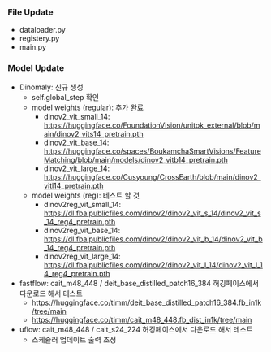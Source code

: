 ### File Update
- dataloader.py
- registery.py
- main.py

### Model Update
- Dinomaly: 신규 생성
  - self.global_step 확인
  - model weights (regular): 추가 완료
    - dinov2_vit_small_14: https://huggingface.co/FoundationVision/unitok_external/blob/main/dinov2_vits14_pretrain.pth
    - dinov2_vit_base_14:  https://huggingface.co/spaces/BoukamchaSmartVisions/FeatureMatching/blob/main/models/dinov2_vitb14_pretrain.pth
    - dinov2_vit_large_14: https://huggingface.co/Cusyoung/CrossEarth/blob/main/dinov2_vitl14_pretrain.pth
  - model weights (reg): 테스트 할 것
    - dinov2reg_vit_small_14: https://dl.fbaipublicfiles.com/dinov2/dinov2_vit_s_14/dinov2_vit_s_14_reg4_pretrain.pth
    - dinov2reg_vit_base_14:  https://dl.fbaipublicfiles.com/dinov2/dinov2_vit_b_14/dinov2_vit_b_14_reg4_pretrain.pth
    - dinov2reg_vit_large_14: https://dl.fbaipublicfiles.com/dinov2/dinov2_vit_l_14/dinov2_vit_l_14_reg4_pretrain.pth
- fastflow: cait_m48_448 / deit_base_distilled_patch16_384 허깅페이스에서 다운로드 해서 테스트
  - https://huggingface.co/timm/deit_base_distilled_patch16_384.fb_in1k/tree/main
  - https://huggingface.co/timm/cait_m48_448.fb_dist_in1k/tree/main
- uflow: cait_m48_448 / cait_s24_224 허깅페이스에서 다운로드 해서 테스트
  - 스케쥴러 업데이트 출력 조정
